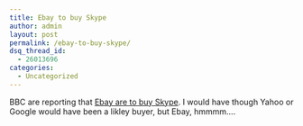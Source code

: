 ```yaml
---
title: Ebay to buy Skype
author: admin
layout: post
permalink: /ebay-to-buy-skype/
dsq_thread_id:
  - 26013696
categories:
  - Uncategorized
---
```

BBC are reporting that [Ebay are to buy Skype][1]. I would have though Yahoo or Google would have been a likley buyer, but Ebay, hmmmm&#8230;.

 [1]: http://news.bbc.co.uk/2/hi/business/4237338.stm